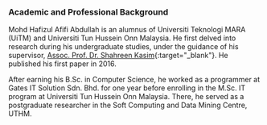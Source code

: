 <h3>Academic and Professional Background</h3>

Mohd Hafizul Afifi Abdullah is an alumnus of Universiti Teknologi MARA (UiTM) and Universiti Tun Hussein Onn Malaysia. He first delved into research during his undergraduate studies, under the guidance of his supervisor, [Assoc. Prof. Dr. Shahreen Kasim](https://scholar.google.com/citations?user=csGxD68AAAAJ){:target="_blank"}. He published his first paper in 2016.

After earning his B.Sc. in Computer Science, he worked as a programmer at Gates IT Solution Sdn. Bhd. for one year before enrolling in the M.Sc. IT program at Universiti Tun Hussein Onn Malaysia. There, he served as a postgraduate researcher in the Soft Computing and Data Mining Centre, UTHM.
<!-- <p>Due to his deep interest in business, he has co-founded food &amp; beverage business in 2014 and a printing business in 2016, before leaving the partnerships in 2018 to start his own IT-based business.</p> -->
